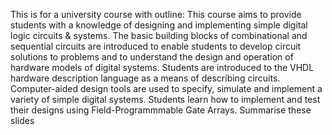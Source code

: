 <!-- SPDX-License-Identifier: zlib-acknowledgement -->
This is for a university course with outline:
This course aims to provide students with a knowledge of designing and implementing simple digital logic circuits & systems. The basic building blocks of combinational and sequential circuits are introduced to enable students to develop circuit solutions to problems and to understand the design and operation of hardware models of digital systems. Students are introduced to the VHDL hardware description language as a means of describing circuits. Computer-aided design tools are used to specify, simulate and implement a variety of simple digital systems. Students learn how to implement and test their designs using Field-Programmmable Gate Arrays.
Summarise these slides
